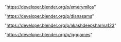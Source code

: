"https://developer.blender.org/p/emerymilos"

"https://developer.blender.org/p/dianasams"

"https://developer.blender.org/p/akashdeepsharma123"

"https://developer.blender.org/p/igggames"

 

